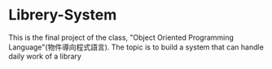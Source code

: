 # Librery-System
This is the final project of the class, "Object Oriented Programming Language"(物件導向程式語言). The topic is to build a system that can handle daily work of a library
